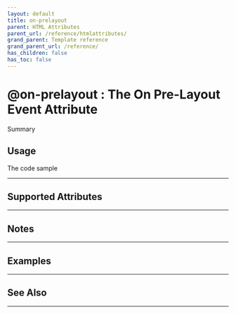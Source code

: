 ```yaml
---
layout: default
title: on-prelayout
parent: HTML Attributes
parent_url: /reference/htmlattributes/
grand_parent: Template reference
grand_parent_url: /reference/
has_children: false
has_toc: false
---
```


# @on-prelayout : The On Pre-Layout Event Attribute

Summary

## Usage

 The code sample

---

## Supported Attributes


---

## Notes


---

## Examples


---


## See Also


---

